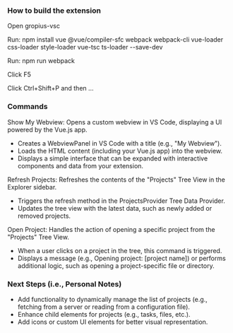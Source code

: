 ### How to build the extension

Open gropius-vsc

Run:
npm install vue @vue/compiler-sfc webpack webpack-cli vue-loader css-loader style-loader vue-tsc ts-loader --save-dev

Run:
npm run webpack

Click F5

Click Ctrl+Shift+P and then ...

### Commands

Show My Webview: Opens a custom webview in VS Code, displaying a UI powered by the Vue.js app.
- Creates a WebviewPanel in VS Code with a title (e.g., "My Webview").
- Loads the HTML content (including your Vue.js app) into the webview.
- Displays a simple interface that can be expanded with interactive components and data from your extension.

Refresh Projects: Refreshes the contents of the "Projects" Tree View in the Explorer sidebar.
- Triggers the refresh method in the ProjectsProvider Tree Data Provider.
- Updates the tree view with the latest data, such as newly added or removed projects.

Open Project: Handles the action of opening a specific project from the "Projects" Tree View.
- When a user clicks on a project in the tree, this command is triggered.
- Displays a message (e.g., Opening project: [project name]) or performs additional logic, such as opening a project-specific file or directory.

### Next Steps (i.e., Personal Notes)

- Add functionality to dynamically manage the list of projects (e.g., fetching from a server or reading from a configuration file).
- Enhance child elements for projects (e.g., tasks, files, etc.).
- Add icons or custom UI elements for better visual representation.